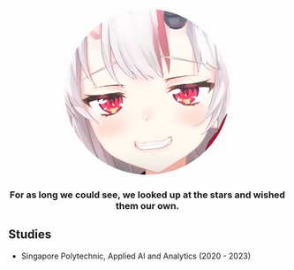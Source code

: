 
<link rel="stylesheet" href="mystyle.css">
<p align="center">
  <a href="https://github.com/OrionSolaris"><img src="swag.png" width="300" height="300" style="border-radius:200%"/></a>
  <h3 align="center">For as long we could see, we looked up at the stars and wished them our own.</h3>
</p>

## Studies
* Singapore Polytechnic, Applied AI and Analytics (2020 - 2023)


